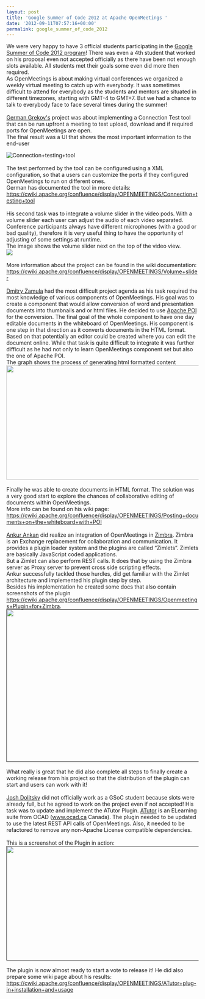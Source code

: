 ```yaml
---
layout: post
title: 'Google Summer of Code 2012 at Apache OpenMeetings '
date: '2012-09-11T07:57:16+00:00'
permalink: google_summer_of_code_2012
---
```

We were very happy to have 3 official students participating in the <a href="http://www.google-melange.com/gsoc/homepage/google/gsoc2012" target="_BLANK" rel="nofollow">Google Summer of Code 2012 program</a>! There was even a 4th student that worked on his proposal even not accepted officially as there have been not enough slots available. All students met their goals some even did more then required.<br/>
As OpenMeetings is about making virtual conferences we organized a weekly virtual meeting to catch up with everybody. It was sometimes difficult to attend for everybody as the students and mentors are situated in different timezones, starting with GMT-4 to GMT+7. But we had a chance to talk to everybody face to face several times during the summer!<br/>
<br/>
<a href="https://masterbranch.com/ggrekhov" target="_BLANK" rel="nofollow">German Grekov's</a> project was about implementing a Connection Test tool that can be run upfront a meeting to test upload, download and if required ports for OpenMeetings are open.<br/>
The final result was a UI that shows the most important information to the end-user<br/>

<img src="https://cwiki.apache.org/confluence/download/attachments/27845768/screenshot.png?version=1&modificationDate=1341842721000" border="0" alt="Connection+testing+tool" name="Connection+testing+tool" />
<br/>
<br/>
The test performed by the tool can be configured using a XML configuration, so that a users can customize the ports if they configured OpenMeetings to run on different ones.<br/>
German has documented the tool in more details:<br/>
<a href="https://cwiki.apache.org/confluence/display/OPENMEETINGS/Connection+testing+tool" target="_BLANK" rel="nofollow">https://cwiki.apache.org/confluence/display/OPENMEETINGS/Connection+testing+tool</a>
<br/>
<br/>
His second task was to integrate a volume slider in the video pods. With a volume slider each user can adjust the audio of each video separated. Conference participants always have different microphones (with a good or bad quality), therefore it is very useful thing to have the opportunity of adjusting of some settings at runtime.<br/>
The image shows the volume slider next on the top of the video view.<br/>
<img src="https://cwiki.apache.org/confluence/download/attachments/30147797/3_2.png?version=1&modificationDate=1344960634000" /><br/>
<br/>
More information about the project can be found in the wiki documentation:<br/>
<a href="https://cwiki.apache.org/confluence/display/OPENMEETINGS/Volume+slider" target="_BLANK" rel="nofollow">https://cwiki.apache.org/confluence/display/OPENMEETINGS/Volume+slider</a> <br/>
<br/>
<a href="http://twitter.com/brantner_ru" target="_BLANK" rel="nofollow">Dmitry Zamula</a> had the most difficult project agenda as his task required the most knowledge of various components of OpenMeetings. His goal was to create a component that would allow conversion of word and presentation documents into thumbnails and or html files. He decided to use <a href="http://poi.apache.org/" target="_BLANK" rel="nofollow">Apache POI</a> for the conversion. The final goal of the whole component to have one day editable documents in the whiteboard of OpenMeetings. His component is one step in that direction as it converts documents in the HTML format. Based on that potentially an editor could be created where you can edit the document online. While that task is quite difficult to integrate it was further difficult as he had not only to learn OpenMeetings component set but also the one of Apache POI.<br/>
The graph shows the process of generating html formatted content<br/>
<a href="https://cwiki.apache.org/confluence/display/OPENMEETINGS/Posting+documents+on+the+whiteboard+with+POI" target="_BLANK" rel="nofollow">
<img src="https://cwiki.apache.org/confluence/download/attachments/30148643/om_seq.png?version=1&modificationDate=1345797669000" width="700" height="300" /></a><br/>
<br/>
Finally he was able to create documents in HTML format. The solution was a very good start to explore the chances of collaborative editing of documents within OpenMeetings.<br/>
More info can be found on his wiki page: <a href="https://cwiki.apache.org/confluence/display/OPENMEETINGS/Posting+documents+on+the+whiteboard+with+POI" target="_BLANK" rel="nofollow">https://cwiki.apache.org/confluence/display/OPENMEETINGS/Posting+documents+on+the+whiteboard+with+POI</a><br/>
<br/>
<a href="https://github.com/ankurankan" target="_BLANK" rel="nofollow">Ankur Ankan</a> did realize an integration of OpenMeetings in <a href="http://www.zimbra.com/" target="_BLANK" rel="nofollow">Zimbra</a>. Zimbra is an Exchange replacement for collaboration and communication. It provides a plugin loader system and the plugins are called “Zimlets”. Zimlets are basically JavaScript coded applications.<br/>
But a Zimlet can also perform REST calls. It does that by using the Zimbra server as Proxy server to prevent cross side scripting effects.<br/>
Ankur successfully tackled those hurdles, did get familiar with the Zimlet architecture and implemented his plugin step by step.<br/>
Besides his implementation he created some docs that also contain screenshots of the plugin
<a href="https://cwiki.apache.org/confluence/display/OPENMEETINGS/Openmeetings+Plugin+for+Zimbra" target="_BLANK" rel="nofollow">https://cwiki.apache.org/confluence/display/OPENMEETINGS/Openmeetings+Plugin+for+Zimbra</a>.
<a href="" target="_BLANK" rel="nofollow">
<img src="https://cwiki.apache.org/confluence/download/attachments/27845930/ANKUR-PC-2012-jul-20-003.jpg?version=1&modificationDate=1342806332000" width="700" height="400" /></a><br/>
<br/>
What really is great that he did also complete all steps to finally create a working release from his project so that the distribution of the plugin can start and users can work with it!<br/>
<br/>
<a href="https://github.com/jdolitsky" target="_BLANK" rel="nofollow">Josh Dolitsky</a> did not officially work as a GSoC student because slots were already full, but he agreed to work on the project even if not accepted! His task was to update and implement the ATutor Plugin. <a href="http://atutor.ca/" target="_BLANK" rel="nofollow">ATutor</a> is an ELearning suite from OCAD (<a href="http://www.ocadu.ca/" target="_BLANK" rel="nofollow">www.ocad.ca</a>  Canada). The plugin needed to be updated to use the latest REST API calls of OpenMeetings. Also, it needed to be refactored to remove any non-Apache License compatible dependencies.<br/>
<br/>
This is a screenshot of the Plugin in action:<br/>
<a href="" target="_BLANK" rel="nofollow"><img src="https://cwiki.apache.org/confluence/download/attachments/27851094/atutor_screen.png?version=1&modificationDate=1347349812784" width="700" height="300" /></a><br/>
<br/>
The plugin is now almost ready to start a vote to release it! He did also prepare some wiki page about his results: <br/>
<a href="https://cwiki.apache.org/confluence/display/OPENMEETINGS/ATutor+plug-in+installation+and+usage" target="_BLANK" rel="nofollow">https://cwiki.apache.org/confluence/display/OPENMEETINGS/ATutor+plug-in+installation+and+usage</a> 

